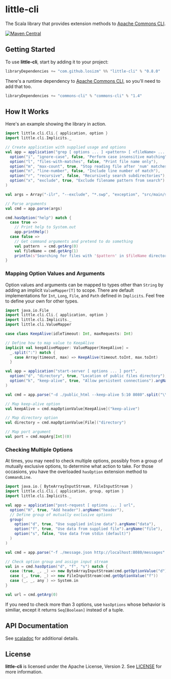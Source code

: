 # little-cli

The Scala library that provides extension methods to [Apache Commons CLI](https://commons.apache.org/proper/commons-cli/index.html).

[![Maven Central](https://img.shields.io/maven-central/v/com.github.losizm/little-cli_2.13.svg?label=Maven%20Central)](https://search.maven.org/search?q=g:%22com.github.losizm%22%20AND%20a:%22little-cli_2.13%22)

## Getting Started
To use **little-cli**, start by adding it to your project:

```scala
libraryDependencies += "com.github.losizm" %% "little-cli" % "0.8.0"
```

There's a runtime dependency to [Apache Commons CLI](https://commons.apache.org/proper/commons-cli/index.html),
so you'll need to add that too.

```scala
libraryDependencies += "commons-cli" % "commons-cli" % "1.4"
```

## How It Works

Here's an example showing the library in action.

```scala
import little.cli.Cli.{ application, option }
import little.cli.Implicits._

// Create application with supplied usage and options
val app = application("grep [ options ... ] <pattern> [ <fileName> ... ]",
  option("i", "ignore-case", false, "Perform case insensitive matching"),
  option("l", "files-with-matches", false, "Print file name only"),
  option("m", "max-count", true, "Stop reading file after 'num' matches").argName("num"),
  option("n", "line-number", false, "Include line number of match"),
  option("r", "recursive", false, "Recursively search subdirectories"),
  option("x", "exclude", true, "Exclude filename pattern from search").argName("pattern")
)

val args = Array("-ilr", "--exclude", "*.swp", "exception", "src/main/scala")

// Parse arguments
val cmd = app.parse(args)

cmd.hasOption("help") match {
  case true =>
    // Print help to System.out
    app.printHelp()
  case false =>
    // Get command arguments and pretend to do something
    val pattern  = cmd.getArg(0)
    val fileName = cmd.getArg(1)
    println(s"Searching for files with '$pattern' in $fileName directory...")
}
```

### Mapping Option Values and Arguments

Option values and arguments can be mapped to types other than `String` by adding
an implicit `ValueMapper[T]` to scope. There are default implementations for
`Int`, `Long`, `File`, and `Path` defined in `Implicits`. Feel free to define
your own for other types.

```scala
import java.io.File
import little.cli.Cli.{ application, option }
import little.cli.Implicits._
import little.cli.ValueMapper

case class KeepAlive(idleTimeout: Int, maxRequests: Int)

// Define how to map value to KeepAlive
implicit val keepAliveMapper: ValueMapper[KeepAlive] =
  _.split(":") match {
    case Array(timeout, max) => KeepAlive(timeout.toInt, max.toInt)
  }

val app = application("start-server [ options ... ] port",
  option("d", "directory", true, "Location of public files directory"),
  option("k", "keep-alive", true, "Allow persistent connections").argName("timeout:max")
)

val cmd = app.parse("-d ./public_html --keep-alive 5:10 8080".split("\\s+"))

// Map keep-alive option
val keepAlive = cmd.mapOptionValue[KeepAlive]("keep-alive")

// Map directory option
val directory = cmd.mapOptionValue[File]("directory")

// Map port argument
val port = cmd.mapArg[Int](0)
```

### Checking Multiple Options

At times, you may need to check multiple options, possibly from a group of
mutually exclusive options, to determine what action to take. For those
occasions, you have the overloaded `hasOption` extension method to
`CommandLine`.

```scala
import java.io.{ ByteArrayInputStream, FileInputStream }
import little.cli.Cli.{ application, group, option }
import little.cli.Implicits._

val app = application("post-request [ options ... ] url",
  option("H", true, "Add header").argName("header"),
  // Define group of mutually exclusive options
  group(
    option("d", true, "Use supplied inline data").argName("data"),
    option("f", true, "Use data from supplied file").argName("file"),
    option("s", false, "Use data from stdin (default)")
  )
)

val cmd = app.parse("-f ./message.json http://localhost:8080/messages".split("\\s+"))

// Check option group and assign input stream
val in = cmd.hasOption("d", "f", "s") match {
  case (true, _, _) => new ByteArrayInputStream(cmd.getOptionValue("d").getBytes)
  case (_, true, _) => new FileInputStream(cmd.getOptionValue("f"))
  case (_, _, any ) => System.in
}

val url = cmd.getArg(0)
```

If you need to check more than 3 options, use `hasOptions` whose behavior is
similiar, except it returns `Seq[Boolean]` instead of a tuple.

## API Documentation

See [scaladoc](https://losizm.github.io/little-cli/latest/api/little/cli/index.html)
for additional details.

## License
**little-cli** is licensed under the Apache License, Version 2. See [LICENSE](LICENSE)
for more information.
